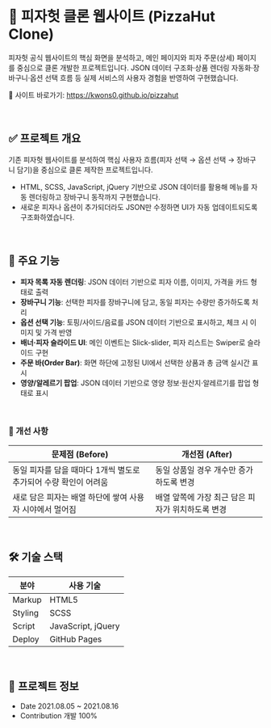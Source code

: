 # 🍕 피자헛 클론 웹사이트 (PizzaHut Clone)
피자헛 공식 웹사이트의 핵심 화면을 분석하고, 메인 페이지와 피자 주문(상세) 페이지를 중심으로 클론 개발한 프로젝트입니다.
JSON 데이터 구조화·상품 렌더링 자동화·장바구니·옵션 선택 흐름 등 실제 서비스의 사용자 경험을 반영하여 구현했습니다.

🔗 사이트 바로가기: https://kwons0.github.io/pizzahut

<br/>

## ✅ 프로젝트 개요
기존 피자헛 웹사이트를 분석하여 핵심 사용자 흐름(피자 선택 → 옵션 선택 → 장바구니 담기)을 중심으로 클론 제작한 프로젝트입니다.
- HTML, SCSS, JavaScript, jQuery 기반으로 JSON 데이터를 활용해 메뉴를 자동 렌더링하고 장바구니 동작까지 구현했습니다.
- 새로운 피자나 옵션이 추가되더라도 JSON만 수정하면 UI가 자동 업데이트되도록 구조화하였습니다.

<br/>

## 📌 주요 기능
- **피자 목록 자동 렌더링**: JSON 데이터 기반으로 피자 이름, 이미지, 가격을 카드 형태로 출력
- **장바구니 기능**: 선택한 피자를 장바구니에 담고, 동일 피자는 수량만 증가하도록 처리
- **옵션 선택 기능**: 토핑/사이드/음료를 JSON 데이터 기반으로 표시하고, 체크 시 이미지 및 가격 반영
- **배너·피자 슬라이드 UI**: 메인 이벤트는 Slick-slider, 피자 리스트는 Swiper로 슬라이드 구현
- **주문 바(Order Bar)**: 화면 하단에 고정된 UI에서 선택한 상품과 총 금액 실시간 표시
- **영양/알레르기 팝업**: JSON 데이터 기반으로 영양 정보·원산지·알레르기를 팝업 형태로 표시

<br/>

### 🔧 개선 사항

| 문제점 (Before) | 개선점 (After) |
|------------------|----------------|
| 동일 피자를 담을 때마다 1개씩 별도로 추가되어 수량 확인이 어려움 | 동일 상품일 경우 개수만 증가하도록 변경 |
| 새로 담은 피자는 배열 하단에 쌓여 사용자 시야에서 멀어짐 | 배열 앞쪽에 가장 최근 담은 피자가 위치하도록 변경 |

<br/>

## 🛠 기술 스택
| 분야          | 사용 기술                    |
| ----------- | ------------------------ |
| Markup      | HTML5                    |
| Styling     | SCSS                     |
| Script      | JavaScript, jQuery       |
| Deploy      | GitHub Pages             |

<br/>

## 📅 프로젝트 정보
- Date	2021.08.05 ~ 2021.08.16
- Contribution	개발 100%
